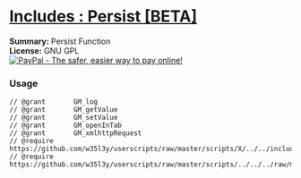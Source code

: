 
# [Includes : Persist [BETA]](.)

**Summary:** Persist Function<br />
**License:** GNU GPL<br />
[![PayPal - The safer, easier way to pay online!](https://www.paypalobjects.com/en_US/i/btn/btn_donate_SM.gif "PayPal - The safer, easier way to pay online!")](http://goo.gl/Fv19S)
### Usage
```
// @grant		GM_log
// @grant		GM_getValue
// @grant		GM_setValue
// @grant		GM_openInTab
// @grant		GM_xmlhttpRequest
// @require		https://github.com/w35l3y/userscripts/raw/master/scripts/X/../../includes/Includes__XPath/63808.user.js
// @require	https://github.com/w35l3y/userscripts/raw/master/scripts/../../../raw/master/includes/Includes__Persist_[BETA]/154322.user.js
```

